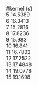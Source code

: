 #kernel (s) </br>
5 14.5389 </br>
6 16.3413 </br>
7 15.2816 </br>
8 17.8236 </br>
9 15.983 </br>
10 16.841 </br>
11 16.7803 </br>
12 17.2522 </br>
13 17.4848 </br>
14 19.0778 </br>
15 19.1698 </br>
